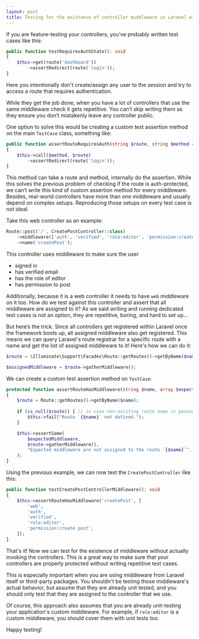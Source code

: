 ```yaml
---
layout: post
title: Testing for the existence of controller middleware in Laravel without invoking them
---
```


If you are feature-testing your controllers, you’ve probably written test cases like this:

```php
public function testRequiresAuthState(): void
{
    $this->get(route('dashboard'))
        ->assertRedirect(route('login'));
}
```

Here you intentionally don't create/assign any user to the session and try to access a route that requires authentication.

<!--more-->

While they get the job done, when you have a lot of controllers that use the same middleware check it gets repetitive.
You can’t skip writing them as they ensure you don’t mistakenly leave any controller public.

One option to solve this would be creating a custom test assertion method on the main `TestCase` class, something like:

```php
public function assertRouteRequiresAuth(string $route, string $method = 'get'): void
{
    $this->call($method, $route)
        ->assertRedirect(route('login'));
}
```

This method can take a route and method, internally do the assertion. While this solves the previous problem of checking if the route is auth-protected, we can’t write this kind of custom assertion method for every middleware.
Besides, real-world controllers have more than one middleware and usually depend on complex setups. Reproducing those setups on every test case is not ideal.

Take this web controller as an example:

```php
Route::post('/', CreatePostController::class)
    ->middleware(['auth', 'verified', 'role:editor', 'permission:create post'])
    ->name('createPost');
```

This controller uses middleware to make sure the user
- signed in
- has verified email
- has the role of editor
- has permission to post

Additionally, because it is a web controller it needs to have `web` middleware on it too.
How do we test against this controller and assert that all middleware are assigned to it? As we said writing and running dedicated test cases is not an option, they are repetitive, boring, and hard to set up...

But here’s the trick. Since all controllers get registered within Laravel once the framework boots up, all assigned middleware also get registered.
This means we can query Laravel's route registrar for a specific route with a name and get the list of assigned middleware to it!
Here's how we can do it:

```php
$route = \Illuminate\Support\Facades\Route::getRoutes()->getByName($name);

$assignedMiddleware = $route->gatherMiddleware();
```

We can create a custom test assertion method on `TestCase`:

```php
protected function assertRouteHasMiddleware(string $name, array $expectedMiddleware): void
{
    $route = Route::getRoutes()->getByName($name);
    
    if (is_null($route)) { // in case non-existing route name is passed
        $this->fail("Route `{$name}` not defined.");
    }

    $this->assertSame(
        $expectedMiddleware,
        $route->gatherMiddleware(),
        "Expected middleware are not assigned to the route `{$name}`".
    );
}
```

Using the previous example, we can now test the `CreatePostController` like this:

```php
public function testCreatePostControllerMiddleware(): void
{
    $this->assertRouteHasMiddleware('createPost', [
        'web',
        'auth',
        'verified',
        'role:editor',
        'permission:create post',
    ]);
}
```

That's it! Now we can test for the existence of middleware without actually invoking the controllers.
This is a great way to make sure that your controllers are properly protected without writing repetitive test cases.

This is especially important when you are using middleware from Laravel itself or third-party packages.
You shouldn't be testing those middleware's actual behavior, but assume that they are already unit tested, and you should only test that they are assigned to the controller that we use.

Of course, this approach also assumes that you are already unit-testing your application's custom middleware. For example, if `role:editor` is a custom middleware, you should cover them with unit tests too.

Happy testing!
